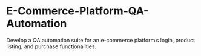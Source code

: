 # E-Commerce-Platform-QA-Automation
Develop a QA automation suite for an e-commerce platform’s login, product listing, and purchase functionalities.
